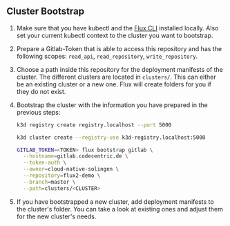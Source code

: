 ## Cluster Bootstrap

1. Make sure that you have kubectl and the [Flux
   CLI](https://toolkit.fluxcd.io/get-started/#install-the-flux-cli) installed
   locally. Also set your current kubectl context to the cluster you want to
   bootstrap.

2. Prepare a Gitlab-Token that is able to access this repository and has the
   following scopes: `read_api`, `read_repository`, `write_repository`.

3. Choose a path inside this repository for the deployment manifests of the
   cluster. The different clusters are located in `clusters/`. This can either
   be an existing cluster or a new one. Flux will create folders for you if they
   do not exist.

4. Bootstrap the cluster with the information you have prepared in the previous
   steps:

   ```sh
   k3d registry create registry.localhost --port 5000
   
   k3d cluster create --registry-use k3d-registry.localhost:5000
   ```

    ```sh
    GITLAB_TOKEN=<TOKEN> flux bootstrap gitlab \
      --hostname=gitlab.codecentric.de \
      --token-auth \
      --owner=cloud-native-solingen \
      --repository=flux2-demo \
      --branch=master \
      --path=clusters/<CLUSTER>
    ```

5. If you have bootstrapped a new cluster, add deployment manifests to the
   cluster's folder. You can take a look at existing ones and adjust them for
   the new cluster's needs.
